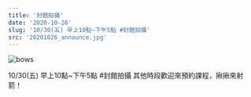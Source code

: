 ```yaml
---
title: '封館拍攝'
date: '2020-10-26'
slug: '10/30(五) 早上10點~下午5點 #封館拍攝'
src: '20201026_announce.jpg'
---
```



![bows](/assets/images/announces/20201026_announce.jpg)

10/30(五) 早上10點~下午5點 #封館拍攝
其他時段歡迎來預約課程，揪揪來射箭！

